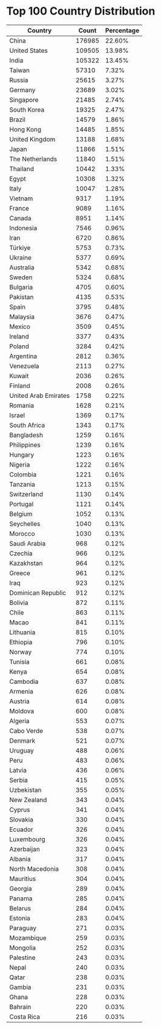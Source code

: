 # Top 100 Country Distribution
| Country | Count | Percentage |
|----|----|----|
| China | 176985 | 22.60% |
| United States | 109505 | 13.98% |
| India | 105322 | 13.45% |
| Taiwan | 57310 | 7.32% |
| Russia | 25615 | 3.27% |
| Germany | 23689 | 3.02% |
| Singapore | 21485 | 2.74% |
| South Korea | 19325 | 2.47% |
| Brazil | 14579 | 1.86% |
| Hong Kong | 14485 | 1.85% |
| United Kingdom | 13188 | 1.68% |
| Japan | 11866 | 1.51% |
| The Netherlands | 11840 | 1.51% |
| Thailand | 10442 | 1.33% |
| Egypt | 10308 | 1.32% |
| Italy | 10047 | 1.28% |
| Vietnam | 9317 | 1.19% |
| France | 9089 | 1.16% |
| Canada | 8951 | 1.14% |
| Indonesia | 7546 | 0.96% |
| Iran | 6720 | 0.86% |
| Türkiye | 5753 | 0.73% |
| Ukraine | 5377 | 0.69% |
| Australia | 5342 | 0.68% |
| Sweden | 5324 | 0.68% |
| Bulgaria | 4705 | 0.60% |
| Pakistan | 4135 | 0.53% |
| Spain | 3795 | 0.48% |
| Malaysia | 3676 | 0.47% |
| Mexico | 3509 | 0.45% |
| Ireland | 3377 | 0.43% |
| Poland | 3284 | 0.42% |
| Argentina | 2812 | 0.36% |
| Venezuela | 2113 | 0.27% |
| Kuwait | 2036 | 0.26% |
| Finland | 2008 | 0.26% |
| United Arab Emirates | 1758 | 0.22% |
| Romania | 1628 | 0.21% |
| Israel | 1369 | 0.17% |
| South Africa | 1343 | 0.17% |
| Bangladesh | 1259 | 0.16% |
| Philippines | 1239 | 0.16% |
| Hungary | 1223 | 0.16% |
| Nigeria | 1222 | 0.16% |
| Colombia | 1221 | 0.16% |
| Tanzania | 1213 | 0.15% |
| Switzerland | 1130 | 0.14% |
| Portugal | 1121 | 0.14% |
| Belgium | 1052 | 0.13% |
| Seychelles | 1040 | 0.13% |
| Morocco | 1030 | 0.13% |
| Saudi Arabia | 968 | 0.12% |
| Czechia | 966 | 0.12% |
| Kazakhstan | 964 | 0.12% |
| Greece | 961 | 0.12% |
| Iraq | 923 | 0.12% |
| Dominican Republic | 912 | 0.12% |
| Bolivia | 872 | 0.11% |
| Chile | 863 | 0.11% |
| Macao | 841 | 0.11% |
| Lithuania | 815 | 0.10% |
| Ethiopia | 796 | 0.10% |
| Norway | 774 | 0.10% |
| Tunisia | 661 | 0.08% |
| Kenya | 654 | 0.08% |
| Cambodia | 637 | 0.08% |
| Armenia | 626 | 0.08% |
| Austria | 614 | 0.08% |
| Moldova | 600 | 0.08% |
| Algeria | 553 | 0.07% |
| Cabo Verde | 538 | 0.07% |
| Denmark | 521 | 0.07% |
| Uruguay | 488 | 0.06% |
| Peru | 483 | 0.06% |
| Latvia | 436 | 0.06% |
| Serbia | 415 | 0.05% |
| Uzbekistan | 355 | 0.05% |
| New Zealand | 343 | 0.04% |
| Cyprus | 341 | 0.04% |
| Slovakia | 330 | 0.04% |
| Ecuador | 326 | 0.04% |
| Luxembourg | 326 | 0.04% |
| Azerbaijan | 323 | 0.04% |
| Albania | 317 | 0.04% |
| North Macedonia | 308 | 0.04% |
| Mauritius | 304 | 0.04% |
| Georgia | 289 | 0.04% |
| Panama | 285 | 0.04% |
| Belarus | 284 | 0.04% |
| Estonia | 283 | 0.04% |
| Paraguay | 271 | 0.03% |
| Mozambique | 259 | 0.03% |
| Mongolia | 252 | 0.03% |
| Palestine | 243 | 0.03% |
| Nepal | 240 | 0.03% |
| Qatar | 238 | 0.03% |
| Gambia | 231 | 0.03% |
| Ghana | 228 | 0.03% |
| Bahrain | 220 | 0.03% |
| Costa Rica | 216 | 0.03% |
